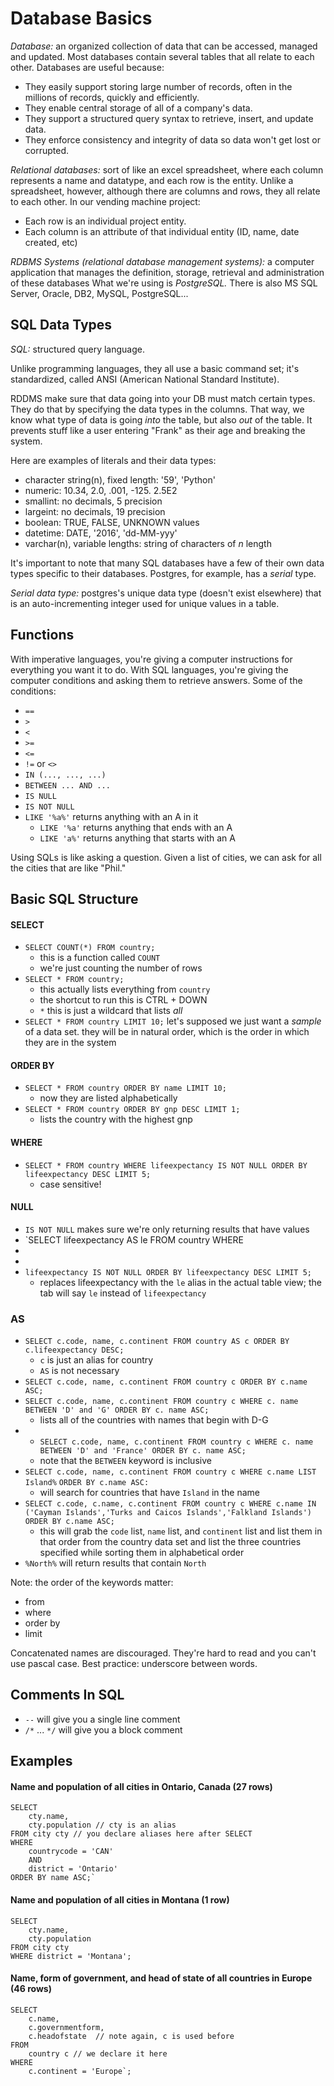 # Database Basics

*Database:* an organized collection of data that can be accessed, managed and updated. Most databases contain several tables that all relate to each other. Databases are useful because:
- They easily support storing large number of records, often in the millions of records, quickly and efficiently.
- They enable central storage of all of a company's data.
- They support a structured query syntax to retrieve, insert, and update data.
- They enforce consistency and integrity of data so data won't get lost or corrupted.

*Relational databases:* sort of like an excel spreadsheet, where each column represents a name and datatype, and each row is the entity. Unlike a spreadsheet, however, although there are columns and rows, they all relate to each other. In our vending machine project:

- Each row is an individual project entity.
- Each column is an attribute of that individual entity (ID, name, date created, etc)

*RDBMS Systems (relational database management systems):* a computer application that manages the definition, storage, retrieval and administration of these databases What we're using is *PostgreSQL.* There is also MS SQL Server, Oracle, DB2, MySQL, PostgreSQL...

## SQL Data Types

*SQL:* structured query language. 

Unlike programming languages, they all use a basic command set; it's standardized, called ANSI (American National Standard Institute).

RDDMS make sure that data going into your DB must match certain types. They do that by specifying the data types in the columns. That way, we know what type of data is going *into* the table, but also *out* of the table. It prevents stuff like a user entering "Frank" as their age and breaking the system.

Here are examples of literals and their data types:
- character string(n), fixed length: '59', 'Python'
- numeric: 10.34, 2.0, .001, -125. 2.5E2
- smallint: no decimals, 5 precision
- largeint: no decimals, 19 precision
- boolean: TRUE, FALSE, UNKNOWN values
- datetime: DATE, '2016', 'dd-MM-yyy'
- varchar(n), variable   lengths: string of characters of *n* length

It's important to note that many SQL databases have a few of their own data types specific to their databases. Postgres, for example, has a *serial* type.

*Serial data type:* postgres's unique data type (doesn't exist elsewhere) that is an auto-incrementing integer used for unique values in a table.

## Functions

With imperative languages, you're giving a computer instructions for everything you want it to do. With SQL languages, you're giving the computer conditions and asking them to retrieve answers. Some of the conditions:

- `==`
- `>`
- `<`
- `>=`
- `<=`
- `!=` or `<>`
- `IN (..., ..., ...)`
- `BETWEEN ... AND ...`
- `IS NULL`
- `IS NOT NULL`
- `LIKE '%a%'` returns anything with an A in it
  - `LIKE '%a'` returns anything that ends with an A
  - `LIKE 'a%'` returns anything that starts with an A

Using SQLs is like asking a question. Given a list of cities, we can ask for all the cities that are like "Phil."

## Basic SQL Structure

#### SELECT

- `SELECT COUNT(*) FROM country;`
  - this is a function called `COUNT`
  - we're just counting the number of rows
- `SELECT * FROM country;`
  - this actually lists everything from `country`
  - the shortcut to run this is CTRL + DOWN
  - `*` this is just a wildcard that lists *all*
-  `SELECT * FROM country LIMIT 10;` let's supposed we just want a *sample* of a data set. they will be in natural order, which is the order in which they are in the system

#### ORDER BY

-  `SELECT * FROM country ORDER BY name LIMIT 10;`
   -  now they are listed alphabetically
-  `SELECT * FROM country ORDER BY gnp DESC LIMIT 1;`
   - lists the country with the highest gnp

#### WHERE

- `SELECT * FROM country WHERE lifeexpectancy IS NOT NULL ORDER BY lifeexpectancy DESC LIMIT 5;`
    - case sensitive!

#### NULL
- `IS NOT NULL` makes sure we're only returning results that have values
- `SELECT lifeexpectancy AS le FROM country WHERE
- 
- 
- `lifeexpectancy IS NOT NULL ORDER BY lifeexpectancy DESC LIMIT 5;`
  - replaces lifeexpectancy with the `le` alias in the actual table view; the tab will say `le` instead of `lifeexpectancy`
  
### AS

- `SELECT c.code, name, c.continent FROM country AS c ORDER BY c.lifeexpectancy DESC;`
  - `c` is just an alias for country
  - `AS` is not necessary
- `SELECT c.code, name, c.continent FROM country c ORDER BY c.name ASC;`
- `SELECT c.code, name, c.continent FROM country c WHERE c. name BETWEEN 'D' and 'G' ORDER BY c. name ASC;`
  - lists all of the countries with names that begin with D-G
- - `SELECT c.code, name, c.continent FROM country c WHERE c. name BETWEEN 'D' and 'France' ORDER BY c. name ASC;`
  - note that the `BETWEEN` keyword is inclusive
- `SELECT c.code, name, c.continent FROM country c WHERE c.name LIST ` `Island%` `ORDER BY c.name ASC:`
  - will search for countries that have `Island` in the name
- `SELECT c.code, c.name, c.continent FROM country c WHERE c.name IN ('Cayman Islands','Turks and Caicos Islands','Falkland Islands') ORDER BY c.name ASC;`
  - this will grab the `code` list, `name` list, and `continent` list and list them in that order from the country data set and list the three countries specified while sorting them in alphabetical order
- `%North%` will return results that contain `North`

Note: the order of the keywords matter:
- from
- where
- order by
- limit

Concatenated names are discouraged. They're hard to read and you can't use pascal case. Best practice: underscore between words.

## Comments In SQL

- `--` will give you a single line comment
- `/*` ... `*/` will give you a block comment

## Examples

#### Name and population of all cities in Ontario, Canada (27 rows)

```
SELECT
    cty.name,
    cty.population // cty is an alias
FROM city cty // you declare aliases here after SELECT
WHERE
    countrycode = 'CAN'
    AND
    district = 'Ontario'
ORDER BY name ASC;`
```

#### Name and population of all cities in Montana (1 row)

```
SELECT
    cty.name,
    cty.population
FROM city cty
WHERE district = 'Montana';
```

#### Name, form of government, and head of state of all countries in Europe (46 rows)

```
SELECT
    c.name,
    c.governmentform,
    c.headofstate  // note again, c is used before
FROM
    country c // we declare it here
WHERE
    c.continent = 'Europe`;
```